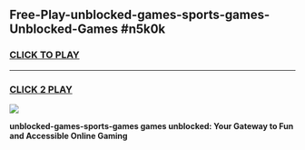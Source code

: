 
## Free-Play-unblocked-games-sports-games-Unblocked-Games #n5k0k
<h3>
<a href="https://news.freeplayer.one?title=unblocked-games-sports-games&ref=8M">CLICK TO PLAY</a></h3>
<hr>

<h3>
<a href="https://news.freeplayer.one?title=unblocked-games-sports-games&ref=8M">CLICK 2 PLAY</a>
  
</h3>

<a href="https://news.freeplayer.one?title=unblocked-games-sports-games&ref=8M"><img src="https://clearcache.store/games.png"></a>


**unblocked-games-sports-games games unblocked: Your Gateway to Fun and Accessible Online Gaming**
